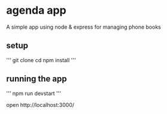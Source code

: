 # agenda app 

A simple app using node & express for managing phone books

## setup

'''
git clone
cd 
npm install
'''

## running the app 

'''
npm run devstart
'''

open http://localhost:3000/